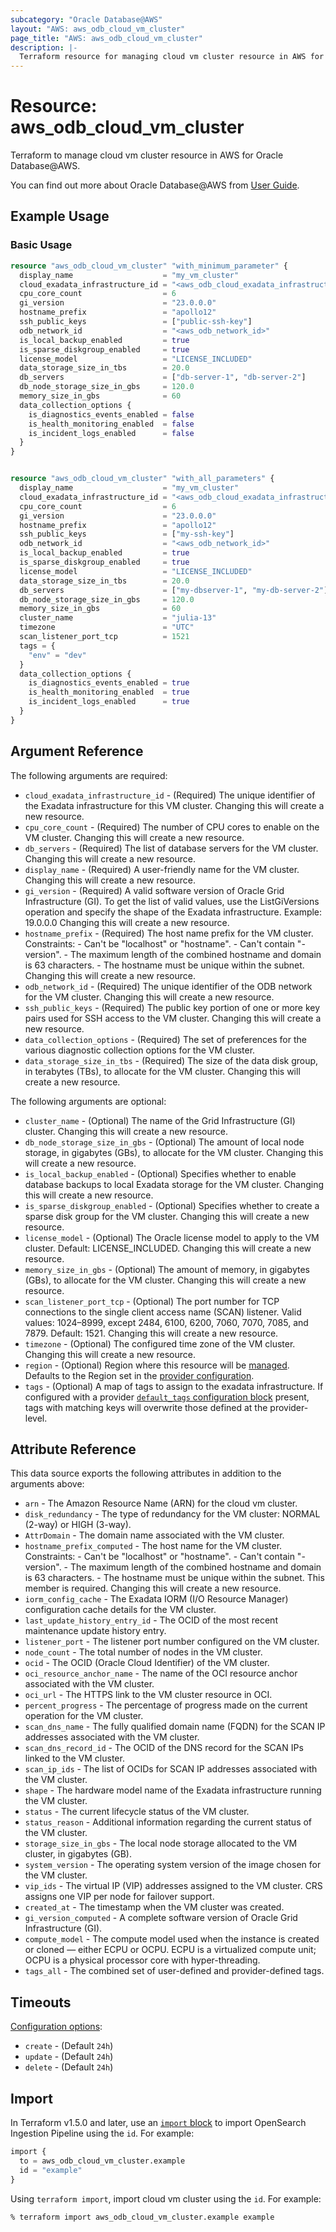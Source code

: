 ```yaml
---
subcategory: "Oracle Database@AWS"
layout: "AWS: aws_odb_cloud_vm_cluster"
page_title: "AWS: aws_odb_cloud_vm_cluster"
description: |-
  Terraform resource for managing cloud vm cluster resource in AWS for Oracle Database@AWS.
---
```


# Resource: aws_odb_cloud_vm_cluster

Terraform to manage cloud vm cluster resource in AWS for Oracle Database@AWS.

You can find out more about Oracle Database@AWS from [User Guide](https://docs.aws.amazon.com/odb/latest/UserGuide/what-is-odb.html).

## Example Usage

### Basic Usage

```terraform
resource "aws_odb_cloud_vm_cluster" "with_minimum_parameter" {
  display_name                    = "my_vm_cluster"
  cloud_exadata_infrastructure_id = "<aws_odb_cloud_exadata_infrastructure_id>"
  cpu_core_count                  = 6
  gi_version                      = "23.0.0.0"
  hostname_prefix                 = "apollo12"
  ssh_public_keys                 = ["public-ssh-key"]
  odb_network_id                  = "<aws_odb_network_id>"
  is_local_backup_enabled         = true
  is_sparse_diskgroup_enabled     = true
  license_model                   = "LICENSE_INCLUDED"
  data_storage_size_in_tbs        = 20.0
  db_servers                      = ["db-server-1", "db-server-2"]
  db_node_storage_size_in_gbs     = 120.0
  memory_size_in_gbs              = 60
  data_collection_options {
    is_diagnostics_events_enabled = false
    is_health_monitoring_enabled  = false
    is_incident_logs_enabled      = false
  }
}


resource "aws_odb_cloud_vm_cluster" "with_all_parameters" {
  display_name                    = "my_vm_cluster"
  cloud_exadata_infrastructure_id = "<aws_odb_cloud_exadata_infrastructure_id>"
  cpu_core_count                  = 6
  gi_version                      = "23.0.0.0"
  hostname_prefix                 = "apollo12"
  ssh_public_keys                 = ["my-ssh-key"]
  odb_network_id                  = "<aws_odb_network_id>"
  is_local_backup_enabled         = true
  is_sparse_diskgroup_enabled     = true
  license_model                   = "LICENSE_INCLUDED"
  data_storage_size_in_tbs        = 20.0
  db_servers                      = ["my-dbserver-1", "my-db-server-2"]
  db_node_storage_size_in_gbs     = 120.0
  memory_size_in_gbs              = 60
  cluster_name                    = "julia-13"
  timezone                        = "UTC"
  scan_listener_port_tcp          = 1521
  tags = {
    "env" = "dev"
  }
  data_collection_options {
    is_diagnostics_events_enabled = true
    is_health_monitoring_enabled  = true
    is_incident_logs_enabled      = true
  }
}
```

## Argument Reference

The following arguments are required:

* `cloud_exadata_infrastructure_id` - (Required) The unique identifier of the Exadata infrastructure for this VM cluster. Changing this will create a new resource.
* `cpu_core_count` - (Required) The number of CPU cores to enable on the VM cluster. Changing this will create a new resource.
* `db_servers` - (Required) The list of database servers for the VM cluster. Changing this will create a new resource.
* `display_name` - (Required) A user-friendly name for the VM cluster. Changing this will create a new resource.
* `gi_version` - (Required) A valid software version of Oracle Grid Infrastructure (GI). To get the list of valid values, use the ListGiVersions operation and specify the shape of the Exadata infrastructure. Example: 19.0.0.0 Changing this will create a new resource.
* `hostname_prefix` - (Required) The host name prefix for the VM cluster. Constraints: - Can't be "localhost" or "hostname". - Can't contain "-version". - The maximum length of the combined hostname and domain is 63 characters. - The hostname must be unique within the subnet. Changing this will create a new resource.
* `odb_network_id` - (Required) The unique identifier of the ODB network for the VM cluster. Changing this will create a new resource.
* `ssh_public_keys` - (Required) The public key portion of one or more key pairs used for SSH access to the VM cluster. Changing this will create a new resource.
* `data_collection_options` - (Required) The set of preferences for the various diagnostic collection options for the VM cluster.
* `data_storage_size_in_tbs` - (Required) The size of the data disk group, in terabytes (TBs), to allocate for the VM cluster. Changing this will create a new resource.

The following arguments are optional:

* `cluster_name` - (Optional) The name of the Grid Infrastructure (GI) cluster. Changing this will create a new resource.
* `db_node_storage_size_in_gbs` - (Optional) The amount of local node storage, in gigabytes (GBs), to allocate for the VM cluster. Changing this will create a new resource.
* `is_local_backup_enabled` - (Optional) Specifies whether to enable database backups to local Exadata storage for the VM cluster. Changing this will create a new resource.
* `is_sparse_diskgroup_enabled` - (Optional) Specifies whether to create a sparse disk group for the VM cluster. Changing this will create a new resource.
* `license_model` - (Optional) The Oracle license model to apply to the VM cluster. Default: LICENSE_INCLUDED. Changing this will create a new resource.
* `memory_size_in_gbs` - (Optional) The amount of memory, in gigabytes (GBs), to allocate for the VM cluster. Changing this will create a new resource.
* `scan_listener_port_tcp` - (Optional) The port number for TCP connections to the single client access name (SCAN) listener. Valid values: 1024–8999, except 2484, 6100, 6200, 7060, 7070, 7085, and 7879. Default: 1521. Changing this will create a new resource.
* `timezone` - (Optional) The configured time zone of the VM cluster. Changing this will create a new resource.
* `region` - (Optional) Region where this resource will be [managed](https://docs.aws.amazon.com/general/latest/gr/rande.html#regional-endpoints). Defaults to the Region set in the [provider configuration](https://registry.terraform.io/providers/hashicorp/aws/latest/docs#aws-configuration-reference).
* `tags` - (Optional) A map of tags to assign to the exadata infrastructure. If configured with a provider [`default_tags` configuration block](https://registry.terraform.io/providers/hashicorp/aws/latest/docs#default_tags-configuration-block) present, tags with matching keys will overwrite those defined at the provider-level.

## Attribute Reference

This data source exports the following attributes in addition to the arguments above:

* `arn` - The Amazon Resource Name (ARN) for the cloud vm cluster.
* `disk_redundancy` - The type of redundancy for the VM cluster: NORMAL (2-way) or HIGH (3-way).
* `AttrDomain` - The domain name associated with the VM cluster.
* `hostname_prefix_computed` - The host name for the VM cluster. Constraints: - Can't be "localhost" or "hostname". - Can't contain "-version". - The maximum length of the combined hostname and domain is 63 characters. - The hostname must be unique within the subnet. This member is required. Changing this will create a new resource.
* `iorm_config_cache` - The Exadata IORM (I/O Resource Manager) configuration cache details for the VM cluster.
* `last_update_history_entry_id` - The OCID of the most recent maintenance update history entry.
* `listener_port` - The listener port number configured on the VM cluster.
* `node_count` - The total number of nodes in the VM cluster.
* `ocid` - The OCID (Oracle Cloud Identifier) of the VM cluster.
* `oci_resource_anchor_name` - The name of the OCI resource anchor associated with the VM cluster.
* `oci_url` - The HTTPS link to the VM cluster resource in OCI.
* `percent_progress` - The percentage of progress made on the current operation for the VM cluster.
* `scan_dns_name` - The fully qualified domain name (FQDN) for the SCAN IP addresses associated with the VM cluster.
* `scan_dns_record_id` - The OCID of the DNS record for the SCAN IPs linked to the VM cluster.
* `scan_ip_ids` - The list of OCIDs for SCAN IP addresses associated with the VM cluster.
* `shape` - The hardware model name of the Exadata infrastructure running the VM cluster.
* `status` - The current lifecycle status of the VM cluster.
* `status_reason` - Additional information regarding the current status of the VM cluster.
* `storage_size_in_gbs` - The local node storage allocated to the VM cluster, in gigabytes (GB).
* `system_version` - The operating system version of the image chosen for the VM cluster.
* `vip_ids` - The virtual IP (VIP) addresses assigned to the VM cluster. CRS assigns one VIP per node for failover support.
* `created_at` - The timestamp when the VM cluster was created.
* `gi_version_computed` - A complete software version of Oracle Grid Infrastructure (GI).
* `compute_model` - The compute model used when the instance is created or cloned — either ECPU or OCPU. ECPU is a virtualized compute unit; OCPU is a physical processor core with hyper-threading.
* `tags_all` - The combined set of user-defined and provider-defined tags.

## Timeouts

[Configuration options](https://developer.hashicorp.com/terraform/language/resources/syntax#operation-timeouts):

* `create` - (Default `24h`)
* `update` - (Default `24h`)
* `delete` - (Default `24h`)

## Import

In Terraform v1.5.0 and later, use an [`import` block](https://developer.hashicorp.com/terraform/language/import) to import OpenSearch Ingestion Pipeline using the `id`. For example:

```terraform
import {
  to = aws_odb_cloud_vm_cluster.example
  id = "example"
}
```

Using `terraform import`, import cloud vm cluster using the `id`. For example:

```console
% terraform import aws_odb_cloud_vm_cluster.example example
```
